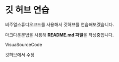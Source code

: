 # 깃 허브 연습

비주얼스튜디오코드를 사용해서 깃허브를 연습해보겠습니다.

마크다운문법을 사용해 **README.md 파일**을 작성중입니다.

VisuaSourceCode

깃허브에서 수정

